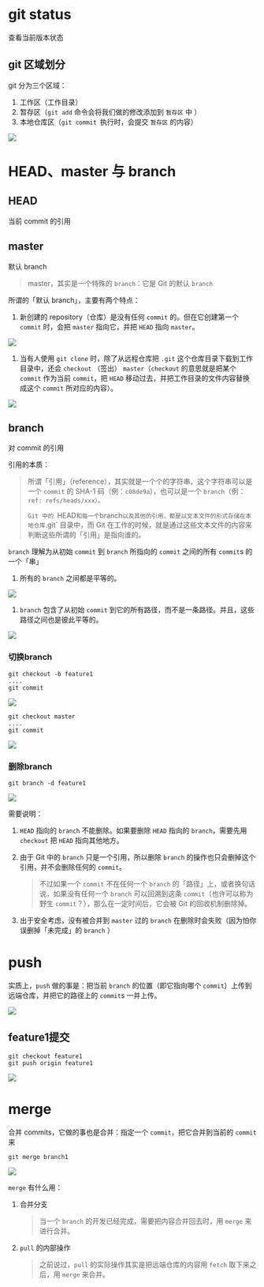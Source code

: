 # git status

查看当前版本状态

## git 区域划分

git 分为三个区域：

1. 工作区（工作目录）
2. 暂存区（`git add` 命令会将我们做的修改添加到 `暂存区` 中 ）
3. 本地仓库区（`git commit `执行时，会提交  `暂存区` 的内容）

![](./image/partition.png)

# HEAD、master 与 branch

## HEAD

当前 commit 的引用

## master

默认 branch

> master，其实是一个特殊的 `branch`：它是 Git 的默认 `branch`

所谓的「默认 branch」，主要有两个特点：

1. 新创建的 repository（仓库）是没有任何 `commit` 的。但在它创建第一个 `commit` 时，会把 `master` 指向它，并把 `HEAD` 指向 `master`。

![](./image/master.png)

1. 当有人使用 `git clone` 时，除了从远程仓库把 `.git` 这个仓库目录下载到工作目录中，还会 `checkout` （签出） `master`（`checkout` 的意思就是把某个 `commit` 作为当前 `commit`，把 `HEAD` 移动过去，并把工作目录的文件内容替换成这个 `commit` 所对应的内容）。

![](./image/clone.png)

## branch

对 commit 的引用

引用的本质：

> 所谓「引用」（reference），其实就是一个个的字符串。这个字符串可以是一个 `commit` 的 SHA-1 码（例：`c08de9a`），也可以是一个 `branch`（例：`ref: refs/heads/xxx）。`
>
>  `Git 中的 `HEAD` 和每一个 `branch` 以及其他的引用，都是以文本文件的形式存储在本地仓库 `.git` 目录中，而 Git 在工作的时候，就是通过这些文本文件的内容来判断这些所谓的「引用」是指向谁的。

`branch` 理解为从初始 `commit` 到 `branch` 所指向的 `commit` 之间的所有 `commit`s 的一个「串」

1. 所有的 `branch` 之间都是平等的。

![](./image/branch.png)

1. `branch` 包含了从初始 `commit` 到它的所有路径，而不是一条路径。并且，这些路径之间也是彼此平等的。

![](./image/branch01.png)

### 切换branch

```
git checkout -b feature1
....
git commit 
```

![](./image/checkout.png)

```
git checkout master
....
git commit 
```

![](./image/checkout01.png)

### 删除branch

```
git branch -d feature1
```

![](./image/deletebranch.png)

需要说明：

1. `HEAD` 指向的 `branch` 不能删除。如果要删除 `HEAD` 指向的 `branch`，需要先用 `checkout` 把 `HEAD` 指向其他地方。

2. 由于 Git 中的 `branch` 只是一个引用，所以删除 `branch` 的操作也只会删掉这个引用，并不会删除任何的 `commit`。  

   > 不过如果一个 `commit` 不在任何一个 `branch` 的「路径」上，或者换句话说，如果没有任何一个 `branch` 可以回溯到这条 `commit`（也许可以称为野生 `commit`？），那么在一定时间后，它会被 Git 的回收机制删除掉。

3. 出于安全考虑，没有被合并到 `master` 过的 `branch` 在删除时会失败（因为怕你误删掉「未完成」的 `branch` ）

# push

实质上，`push` 做的事是：把当前 `branch` 的位置（即它指向哪个 `commit`）上传到远端仓库，并把它的路径上的 `commit`s 一并上传。

![](./image/push.png)

## feature1提交

```
git checkout feature1
git push origin feature1
```

![](./image/push01.png)

# merge

合并 commits，它做的事也是合并：指定一个 `commit`，把它合并到当前的 `commit` 来

```
git merge branch1
```

![](./image/merge.png)

`merge` 有什么用：

1. 合并分支

   > 当一个 `branch` 的开发已经完成，需要把内容合并回去时，用 `merge` 来进行合并。

2. `pull` 的内部操作

   > 之前说过，`pull` 的实际操作其实是把远端仓库的内容用 `fetch` 取下来之后，用 `merge` 来合并。